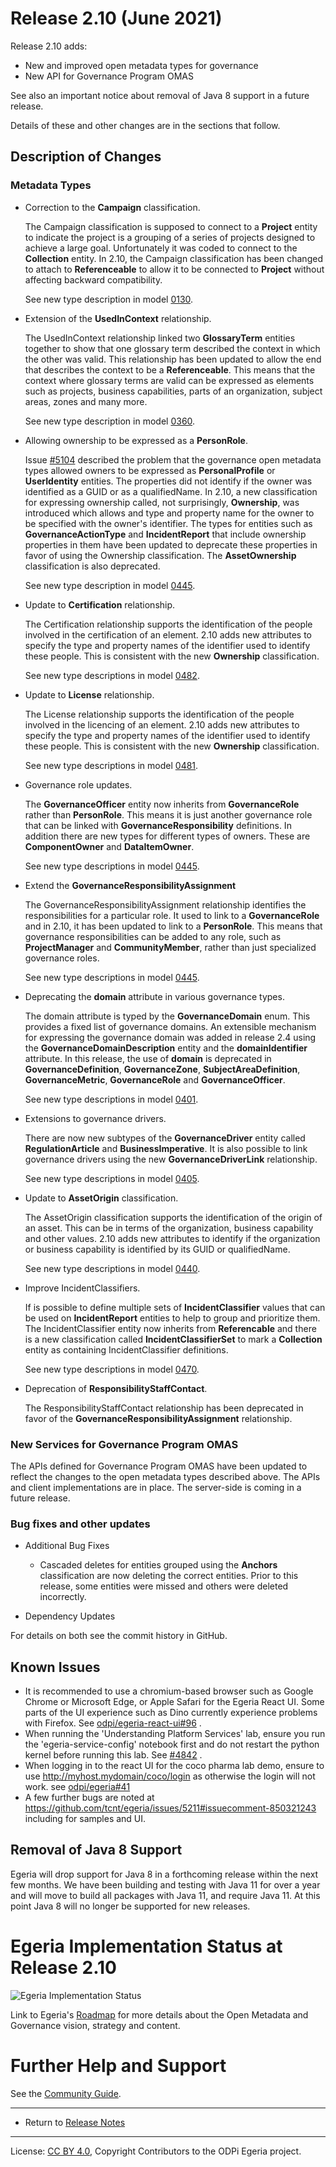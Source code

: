 <!-- SPDX-License-Identifier: CC-BY-4.0 -->
<!-- Copyright Contributors to the ODPi Egeria project. -->

# Release 2.10 (June 2021)

Release 2.10 adds:
* New and improved open metadata types for governance
* New API for Governance Program OMAS

See also an important notice about removal of Java 8 support in a future release.

Details of these and other changes are in the sections that follow.

## Description of Changes

### Metadata Types

* Correction to the **Campaign** classification.

  The Campaign classification is supposed to connect to a **Project** entity to indicate the project
  is a grouping of a series of projects designed to achieve a large goal.  Unfortunately it was coded to connect to
  the **Collection** entity.  In 2.10, the Campaign classification has been changed to attach to **Referenceable**
  to allow it to be connected to **Project** without affecting backward compatibility.
  
  See new type description in model [0130](../open-metadata-publication/website/open-metadata-types/0130-Projects.md).
  
* Extension of the **UsedInContext** relationship.

  The UsedInContext relationship linked two **GlossaryTerm** entities together to show that one glossary term described
  the context in which the other was valid.  This relationship has been updated to allow the end that describes
  the context to be a **Referenceable**.  This means that the context where glossary terms are valid can be expressed
  as elements such as projects, business capabilities, parts of an organization, subject areas, zones and many more.

  See new type description in model [0360](../open-metadata-publication/website/open-metadata-types/0360-Contexts.md).
  
* Allowing ownership to be expressed as a **PersonRole**.

  Issue [#5104](https://github.com/tcnt/egeria/issues/5104) described the problem that the
  governance open metadata types allowed owners to be expressed as **PersonalProfile** or **UserIdentity**
  entities.
  The properties did not identify if the owner was identified as a GUID or as a qualifiedName.
  In 2.10, a new classification for expressing ownership called, not surprisingly, **Ownership**,
  was introduced which allows and type and property name for the owner to be specified with the
  owner's identifier.  The types for entities such as **GovernanceActionType** and **IncidentReport** that include
  ownership properties in them have been updated to deprecate these properties in favor of using
  the Ownership classification.  The **AssetOwnership** classification is also deprecated.

  See new type description in model [0445](../open-metadata-publication/website/open-metadata-types/0445-Governance-Roles.md).

* Update to **Certification** relationship.

  The Certification relationship supports the identification of the people involved in the certification of an element.  2.10 adds
  new attributes to specify the type and property names of the identifier used to identify these people.
  This is consistent with the new **Ownership** classification.
  
  See new type descriptions in model [0482](../open-metadata-publication/website/open-metadata-types/0482-Certifications.md).

* Update to **License** relationship.

  The License relationship supports the identification of the people involved in the licencing of an element.  2.10 adds
  new attributes to specify the type and property names of the identifier used to identify these people.
  This is consistent with the new **Ownership** classification.
  
  See new type descriptions in model [0481](../open-metadata-publication/website/open-metadata-types/0481-Licenses.md).

* Governance role updates.

  The **GovernanceOfficer** entity now inherits from **GovernanceRole** rather than **PersonRole**.
  This means it is just another governance role that can be linked with **GovernanceResponsibility**
  definitions.  In addition there are new types for different types of owners.  These are **ComponentOwner**
  and **DataItemOwner**.

  See new type descriptions in model [0445](../open-metadata-publication/website/open-metadata-types/0445-Governance-Roles.md).
  
* Extend the **GovernanceResponsibilityAssignment**

  The GovernanceResponsibilityAssignment relationship identifies the responsibilities for a particular role.
  It used to link to a **GovernanceRole** and in 2.10, it has been updated to link to a **PersonRole**.  This means
  that governance responsibilities can be added to any role, such as **ProjectManager** and **CommunityMember**,
  rather than just specialized governance roles.
  
  See new type descriptions in model [0445](../open-metadata-publication/website/open-metadata-types/0445-Governance-Roles.md).

* Deprecating the **domain** attribute in various governance types.

  The domain attribute is typed by the **GovernanceDomain** enum.  This provides a fixed list of governance domains.
  An extensible mechanism for expressing the governance domain was added in release 2.4 using the
  **GovernanceDomainDescription** entity and the **domainIdentifier** attribute.
  In this release, the use of **domain** is deprecated in **GovernanceDefinition**,
  **GovernanceZone**, **SubjectAreaDefinition**, **GovernanceMetric**, **GovernanceRole** and **GovernanceOfficer**.
  
  See new type descriptions in model [0401](../open-metadata-publication/website/open-metadata-types/0401-Governance-Definitions.md).

* Extensions to governance drivers.

  There are now new subtypes of the **GovernanceDriver** entity called **RegulationArticle** and
  **BusinessImperative**.  It is also possible to link governance drivers using the new
  **GovernanceDriverLink** relationship.
  
  See new type descriptions in model [0405](../open-metadata-publication/website/open-metadata-types/0405-Governance-Drivers.md).

* Update to **AssetOrigin** classification.

  The AssetOrigin classification supports the identification of the origin of an asset.  This can be in terms of the
  organization, business capability and other values.  2.10 adds new attributes to identify if the
  organization or business capability is identified by its GUID or qualifiedName.
  
  See new type descriptions in model [0440](../open-metadata-publication/website/open-metadata-types/0440-Organizational-Controls.md).

* Improve IncidentClassifiers.

  If is possible to define multiple sets of **IncidentClassifier** values that can be
  used on **IncidentReport** entities to help to group and prioritize them.  The IncidentClassifier entity
  now inherits from **Referencable** and there is a new classification called **IncidentClassifierSet**
  to mark a **Collection** entity as containing IncidentClassifier definitions.

  See new type descriptions in model [0470](../open-metadata-publication/website/open-metadata-types/0470-Incident-Reporting.md).
  
* Deprecation of **ResponsibilityStaffContact**.

  The ResponsibilityStaffContact relationship has been deprecated in favor of the
  **GovernanceResponsibilityAssignment** relationship.

### New Services for Governance Program OMAS

The APIs defined for Governance Program OMAS have been updated to reflect the changes
to the open metadata types described above.  The APIs and client implementations
are in place.  The server-side is coming in a future release.

### Bug fixes and other updates

* Additional Bug Fixes

  * Cascaded deletes for entities grouped using the **Anchors** classification
    are now deleting the correct entities.  Prior to this release, some entities were
    missed and others were deleted incorrectly.
    
* Dependency Updates

For details on both see the commit history in GitHub.

## Known Issues

* It is recommended to use a chromium-based browser such as Google Chrome or Microsoft Edge, or Apple Safari for the Egeria React UI. Some parts of the UI experience such as Dino currently experience problems with Firefox. See [odpi/egeria-react-ui#96](https://github.com/tcnt/egeria-react-ui/issues/96) .
* When running the 'Understanding Platform Services' lab, ensure you run the 'egeria-service-config' notebook first and do not restart the python kernel before running this lab. See [#4842](https://github.com/tcnt/egeria/issues/4842) .
* When logging in to the react UI for the coco pharma lab demo, ensure to use http://myhost.mydomain/coco/login as otherwise the login will not work. see [odpi/egeria#41](https://github.com/tcnt/egeria-react-ui/issues/41)
* A few further bugs are noted at https://github.com/tcnt/egeria/issues/5211#issuecomment-850321243 including for samples and UI.

## Removal of Java 8 Support

Egeria will drop support for Java 8 in a forthcoming release within the next
few months. We have been building and testing with Java 11 for over a year
and will move to build all packages with Java 11, and require Java 11. At this
point Java 8 will no longer be supported for new releases.

# Egeria Implementation Status at Release 2.10

![Egeria Implementation Status](../open-metadata-publication/website/roadmap/functional-organization-showing-implementation-status-for-2.10.png#pagewidth)

Link to Egeria's [Roadmap](../open-metadata-publication/website/roadmap) for more details about the
Open Metadata and Governance vision, strategy and content.


# Further Help and Support

See the [Community Guide](../Community-Guide.md).

----
* Return to [Release Notes](.)
   
----
License: [CC BY 4.0](https://creativecommons.org/licenses/by/4.0/),
Copyright Contributors to the ODPi Egeria project.
